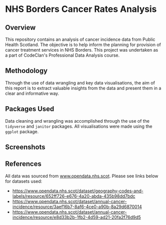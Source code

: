 # NHS Borders Cancer Rates Analysis

## Overview

This repository contains an analysis of cancer incidence data from Public Health Scotland. The objective is to help inform the planning for provision of cancer treatment services in NHS Borders. This project was undertaken as a part of CodeClan's Professional Data Analysis course.

## Methodology

Through the use of data wrangling and key data visualisations, the aim of this report is to extract valuable insights from the data and present them in a clear and informative way.

## Packages Used

Data cleaning and wrangling was accomplished through the use of the `tidyverse` and `janitor` packages. All visualisations were made using the `ggplot` package.

## Screenshots

## References

All data was sourced from www.opendata.nhs.scot. Please see links below for datasets used:

- https://www.opendata.nhs.scot/dataset/geography-codes-and-labels/resource/652ff726-e676-4a20-abda-435b98dd7bdc
- https://www.opendata.nhs.scot/dataset/annual-cancer-incidence/resource/3aef16b7-8af6-4ce0-a90b-8a29d6870014
- https://www.opendata.nhs.scot/dataset/annual-cancer-incidence/resource/e8d33b2b-1fb2-4d59-ad21-20fa2f76d9d5
